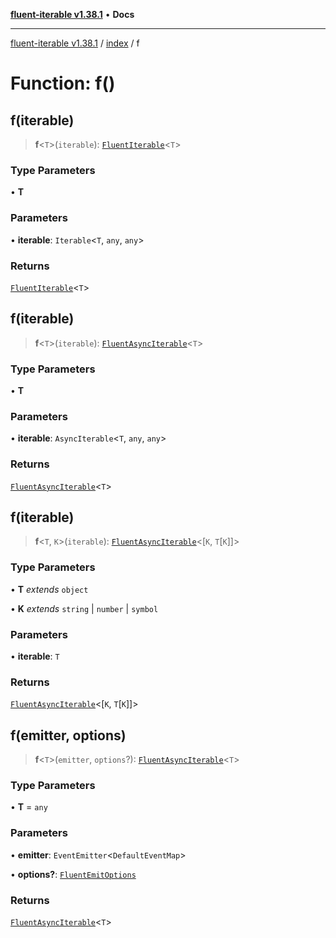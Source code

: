 [**fluent-iterable v1.38.1**](../../README.md) • **Docs**

***

[fluent-iterable v1.38.1](../../README.md) / [index](../README.md) / f

# Function: f()

## f(iterable)

> **f**\<`T`\>(`iterable`): [`FluentIterable`](../interfaces/FluentIterable.md)\<`T`\>

### Type Parameters

• **T**

### Parameters

• **iterable**: `Iterable`\<`T`, `any`, `any`\>

### Returns

[`FluentIterable`](../interfaces/FluentIterable.md)\<`T`\>

## f(iterable)

> **f**\<`T`\>(`iterable`): [`FluentAsyncIterable`](../../types/interfaces/FluentAsyncIterable.md)\<`T`\>

### Type Parameters

• **T**

### Parameters

• **iterable**: `AsyncIterable`\<`T`, `any`, `any`\>

### Returns

[`FluentAsyncIterable`](../../types/interfaces/FluentAsyncIterable.md)\<`T`\>

## f(iterable)

> **f**\<`T`, `K`\>(`iterable`): [`FluentAsyncIterable`](../../types/interfaces/FluentAsyncIterable.md)\<[`K`, `T`\[`K`\]]\>

### Type Parameters

• **T** *extends* `object`

• **K** *extends* `string` \| `number` \| `symbol`

### Parameters

• **iterable**: `T`

### Returns

[`FluentAsyncIterable`](../../types/interfaces/FluentAsyncIterable.md)\<[`K`, `T`\[`K`\]]\>

## f(emitter, options)

> **f**\<`T`\>(`emitter`, `options`?): [`FluentAsyncIterable`](../../types/interfaces/FluentAsyncIterable.md)\<`T`\>

### Type Parameters

• **T** = `any`

### Parameters

• **emitter**: `EventEmitter`\<`DefaultEventMap`\>

• **options?**: [`FluentEmitOptions`](../../types/interfaces/FluentEmitOptions.md)

### Returns

[`FluentAsyncIterable`](../../types/interfaces/FluentAsyncIterable.md)\<`T`\>
